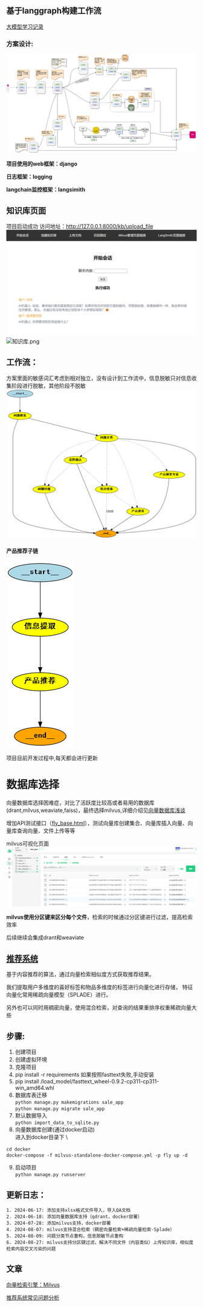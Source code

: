 

## 基于langgraph构建工作流
[大模型学习记录](https://juejin.cn/column/7379059739118878732)

### 方案设计:

![langchain.drawio.png](docs%2Flangchain_all.drawio.png)

**项目使用的web框架：django**

**日志框架：logging**

**langchain监控框架：langsimith**

## 知识库页面
项目启动成功
访问地址：http://127.0.0.1:8000/kb/upload_file
![kb_page.png](docs%2Fkb_page.png)![知识库.png](docs%2F%D6%AA%CA%B6%BF%E2.png)

## **工作流**：
方案里面的敏感词汇考虑到相对独立，没有设计到工作流中，信息脱敏只对信息收集阶段进行脱敏，其他阶段不脱敏
![grap.png](docs%2Fgrap.png)

#### 产品推荐子链

![recommend.png](docs%2Frecommend.png)

项目目前开发过程中,每天都会进行更新
# 数据库选择
向量数据库选择困难症，对比了活跃度比较高或者易用的数据库(drant,milvus,weaviate,faiss)，最终选择milvus,详细介绍见[向量数据库浅谈](https://juejin.cn/post/7388096340503707688)

增加API测试接口（[fly_base.html](docs%2Ffly_base.html)），测试向量库创建集合、向量库插入向量、向量库查询向量、文件上传等等

milvus可视化页面![img_1.png](docs%2Fimg_1.png)

**milvus使用分区键来区分每个文件**，检索的时候通过分区键进行过滤，提高检索效率


后续继续会集成drant和weaviate

## [推荐系统](https://juejin.cn/post/7402137644372344844)
基于内容推荐的算法，通过向量检索相似度方式获取推荐结果。

我们提取用户多维度的喜好标签和物品多维度的标签进行向量化进行存储， 特征向量化常用稀疏向量模型（SPLADE）进行。

另外也可以同时用稠密向量，使用混合检索，对查询的结果重排序权重稀疏向量大些

## 步骤:
1. 创建项目
2. 创建虚拟环境
3. 克隆项目
4. pip install -r requirements
如果按照fasttext失败,手动安装
5. pip install /load_model/fasttext_wheel-0.9.2-cp311-cp311-win_amd64.whl
6. 数据库表迁移\
`python manage.py makemigrations sale_app`\
`python manage.py migrate sale_app`
7. 默认数据导入\
`python import_data_to_sqlite.py`
8. 向量数据库创建(通过docker启动)\
进入到docker目录下 \
```shell
cd docker
docker-compose -f milvus-standalone-docker-compose.yml -p fly up -d
```
9. 启动项目\
`python manage.py runserver`


## 更新日志：
```
1. 2024-06-17: 添加支持xlsx格式文件导入，导入QA文档
2. 2024-06-18: 添加向量数据库支持（qdrant，docker部署）
3. 2024-07-28: 添加milvus支持，docker部署
4. 2024-08-07: milvus支持混合检索（稠密向量检索+稀疏向量检索-Splade）
5. 2024-08-09: 问题分类节点重构，信息脱敏节点重构
6. 2024-08-27: milvus支持分区键过滤，解决不同文件（内容类似）上传知识库，相似度检索内容交叉污染的问题

```
## 文章

[向量检索引擎：Milvus](https://developer.baidu.com/article/detail.html?id=1227320)

[推荐系统常见问题分析](https://cloud.tencent.com/developer/techpedia/1764)